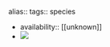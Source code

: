 alias:: 
tags:: species

- availability:: [[unknown]]
- ![](https://peach-geographical-bat-397.mypinata.cloud/ipfs/Qme6EfifBuCRqU3GAenHDug4Q6LQVwrExDMuDZp7kNejPN)